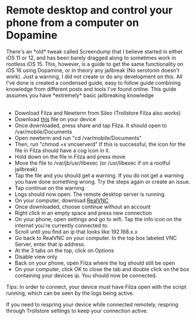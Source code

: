 <h1>Remote desktop and control your phone from a computer on Dopamine</h1>
There's an *old* tweak called Screendump that I believe started in either iOS 11 or 12, and has been barely dragged along to sometimes work in rootless iOS 15. This, however, is a guide to get the same functionality on iOS 16 using Dopamine, or in theory any jailbreak (No serotonin doesn't work). Just a warning, I did not create or do any development on this. All I've done is created a condensed guide, easy to follow guide combining knowledge from different posts and tools I've found online. This guide assumes you have *extremely* basic jailbreaking knowledge<br><br>

- Download Filza and Newterm from Sileo (Trollstore Filza also works)
- Download <a href="https://github.com/Kn0tzer/Vncserverd/releases/download/release/vncserverd.zip">this</a> file on your device
- Once downloaded, press share and tap Filza. It should open to /var/mobile/Documents
- Open newterm and run "cd /var/mobile/Documents"
- Then, run "chmod +x vncserverd" If this is successful, the icon for the file in Filza should have a cog icon in it.
- Hold down on the file in Filza and press move
- Move the file to /var/jb/usr/libexec (or /usr/libexec if on a rootful jailbreak)
- Tap the file and you should get a warning. If you do not get a warning you have done something wrong. Try the steps again or create an issue.
- Tap continue on the warning
- Logs should now open. The remote desktop server is running.
- On your computer, download <a href="https://www.realvnc.com/en/connect/download/viewer/">RealVNC</a>
- Once downloaded, choose continue without an account
- Right click in an empty space and press new connection
- On your phone, open settings and go to wifi. Tap the info icon on the internet you're currently connected to.
- Scroll until you find an ip that looks like 192.168.x.x
- Go back to RealVNC on your computer. In the top box labeled VNC Server, enter that ip address.
- At the 3 tabs on the top, click on Options
- Disable view only
- Back on your phone, open Filza where the log should still be open
- On your computer, click OK to close the tab and double click on the box containing your devices ip. You should now be connected.

Tips: In order to connect, your device must have Filza open with the script running, which can be seen by the logs being active.

If you need to respring your device while connected remotely, respring through Trollstore settings to keep your connection active.

